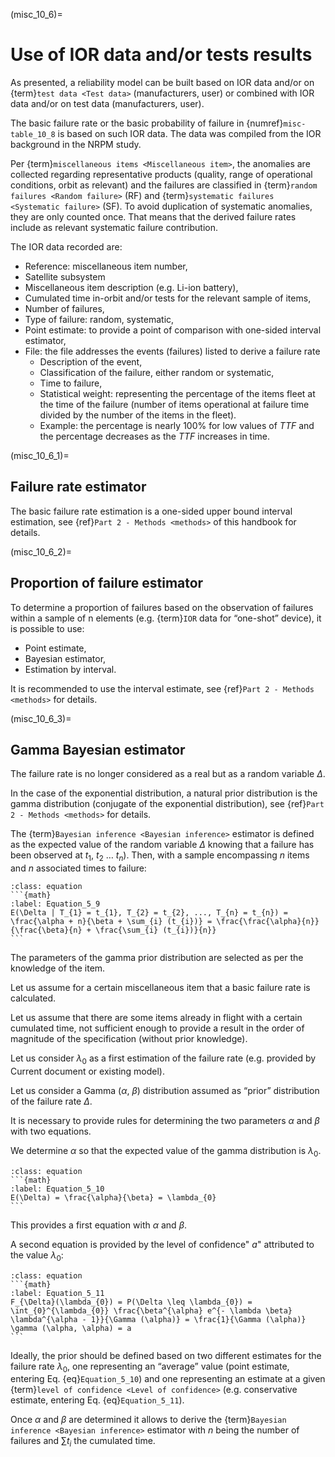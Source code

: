 <!--- Copyright (C) Matrisk GmbH 2022 -->

(misc_10_6)=
# Use of IOR data and/or tests results

As presented, a reliability model can be built based on IOR data and/or on {term}`test data <Test data>` (manufacturers, user) or combined with IOR data and/or on test data (manufacturers, user).

The basic failure rate or the basic probability of failure in {numref}`misc-table_10_8` is based on such IOR data. The data was compiled from the IOR background in the NRPM study.

Per {term}`miscellaneous items <Miscellaneous item>`, the anomalies are collected regarding representative products (quality, range of operational conditions, orbit as relevant) and the failures are classified in {term}`random failures <Random failure>` (RF) and {term}`systematic failures <Systematic failure>` (SF). To avoid duplication of systematic anomalies, they are only counted once. That means that the derived failure rates include as relevant systematic failure contribution.

The IOR data recorded are:

* Reference: miscellaneous item number,
* Satellite subsystem
* Miscellaneous item description (e.g. Li-ion battery),
* Cumulated time in-orbit and/or tests for the relevant sample of items,
* Number of failures,
* Type of failure: random, systematic,
* Point estimate: to provide a point of comparison with one-sided interval estimator,
* File: the file addresses the events (failures) listed to derive a failure rate
  * Description of the event,
  * Classification of the failure, either random or systematic,
  * Time to failure,
  * Statistical weight: representing the percentage of the items fleet at the time of the failure (number of items operational at failure time divided by the number of the items in the fleet).
  * Example: the percentage is nearly 100% for low values of $TTF$ and the percentage decreases as the $TTF$ increases in time. 


(misc_10_6_1)=
## Failure rate estimator

The basic failure rate estimation is a one-sided upper bound interval estimation, see {ref}`Part 2 - Methods <methods>` of this handbook for details.


(misc_10_6_2)=
## Proportion of failure estimator

To determine a proportion of failures based on the observation of failures within a sample of n elements (e.g. {term}`IOR` data for “one-shot” device), it is possible to use:

* Point estimate,
* Bayesian estimator,
* Estimation by interval. 

It is recommended to use the interval estimate, see {ref}`Part 2 - Methods <methods>` for details.


(misc_10_6_3)=
## Gamma Bayesian estimator

The failure rate is no longer considered as a real but as a random variable $\Delta$.

In the case of the exponential distribution, a natural prior distribution is the gamma distribution (conjugate of the exponential distribution), see {ref}`Part 2 - Methods <methods>` for details.

The {term}`Bayesian inference <Bayesian inference>` estimator is defined as the expected value of the random variable $\Delta$ knowing that a failure has been observed at $t_{1}$, $t_{2}$ … $t_{n}$). Then, with a sample encompassing $n$ items and $n$ associated times to failure:

````{admonition} Equation
:class: equation
```{math}
:label: Equation_5_9
E(\Delta | T_{1} = t_{1}, T_{2} = t_{2}, ..., T_{n} = t_{n}) = \frac{\alpha + n}{\beta + \sum_{i} (t_{i})} = \frac{\frac{\alpha}{n}}{\frac{\beta}{n} + \frac{\sum_{i} (t_{i})}{n}}
```
````

The parameters of the gamma prior distribution are selected as per the knowledge of the item.

Let us assume for a certain miscellaneous item that a basic failure rate is calculated.

Let us assume that there are some items already in flight with a certain cumulated time, not sufficient enough to provide a result in the order of magnitude of the specification (without prior knowledge).

Let us consider $\lambda_{0}$ as a first estimation of the failure rate (e.g. provided by Current document or existing model).

Let us consider a Gamma ($\alpha$, $\beta$) distribution assumed as “prior” distribution of the failure rate $\Delta$.

It is necessary to provide rules for determining the two parameters $\alpha$ and $\beta$ with two equations.

We determine $\alpha$ so that the expected value of the gamma distribution is $\lambda_{0}$.

````{admonition} Equation
:class: equation
```{math}
:label: Equation_5_10
E(\Delta) = \frac{\alpha}{\beta} = \lambda_{0}
```
````

This provides a first equation with $\alpha$ and $\beta$.

A second equation is provided by the level of confidence" $a$" attributed to the value $\lambda_{0}$:

````{admonition} Equation
:class: equation
```{math}
:label: Equation_5_11
F_{\Delta}(\lambda_{0}) = P(\Delta \leq \lambda_{0}) = \int_{0}^{\lambda_{0}} \frac{\beta^{\alpha} e^{- \lambda \beta} \lambda^{\alpha - 1}}{\Gamma (\alpha)} = \frac{1}{\Gamma (\alpha)} \gamma (\alpha, \alpha) = a
```
````


Ideally, the prior should be defined based on two different estimates for the failure rate $\lambda_{0}$, one representing an “average” value (point estimate, entering Eq. {eq}`Equation_5_10`) and one representing an estimate at a given {term}`level of confidence <Level of confidence>` (e.g. conservative estimate, entering Eq. {eq}`Equation_5_11`).

Once $\alpha$ and $\beta$ are determined it allows to derive the {term}`Bayesian inference <Bayesian inference>` estimator with $n$ being the number of failures and $\sum t_{i}$ the cumulated time.
